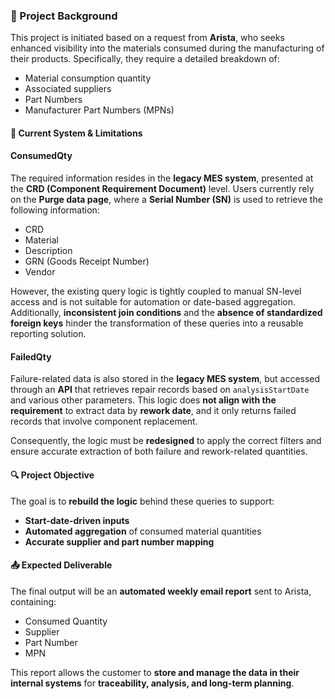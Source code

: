 ### 📘 Project Background

This project is initiated based on a request from **Arista**, who seeks enhanced visibility into the materials consumed during the manufacturing of their products. Specifically, they require a detailed breakdown of:

- Material consumption quantity  
- Associated suppliers  
- Part Numbers  
- Manufacturer Part Numbers (MPNs)

#### 📌 Current System & Limitations

#### **ConsumedQty**

The required information resides in the **legacy MES system**, presented at the **CRD (Component Requirement Document)** level. Users currently rely on the **Purge data page**, where a **Serial Number (SN)** is used to retrieve the following information:

- CRD  
- Material  
- Description  
- GRN (Goods Receipt Number)  
- Vendor  

However, the existing query logic is tightly coupled to manual SN-level access and is not suitable for automation or date-based aggregation. Additionally, **inconsistent join conditions** and the **absence of standardized foreign keys** hinder the transformation of these queries into a reusable reporting solution.

#### **FailedQty**

Failure-related data is also stored in the **legacy MES system**, but accessed through an **API** that retrieves repair records based on `analysisStartDate` and various other parameters. This logic does **not align with the requirement** to extract data by **rework date**, and it only returns failed records that involve component replacement.

Consequently, the logic must be **redesigned** to apply the correct filters and ensure accurate extraction of both failure and rework-related quantities.


#### 🔍 Project Objective

The goal is to **rebuild the logic** behind these queries to support:

- **Start-date-driven inputs**  
- **Automated aggregation** of consumed material quantities  
- **Accurate supplier and part number mapping**

#### 📤 Expected Deliverable

The final output will be an **automated weekly email report** sent to Arista, containing:

- Consumed Quantity  
- Supplier  
- Part Number  
- MPN  

This report allows the customer to **store and manage the data in their internal systems** for **traceability, analysis, and long-term planning**.
